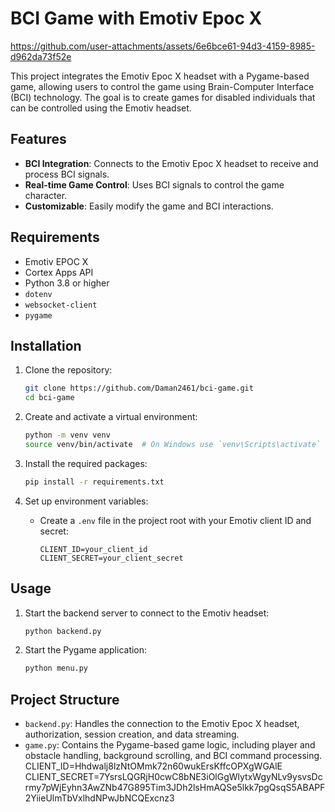 # BCI Game with Emotiv Epoc X

https://github.com/user-attachments/assets/6e6bce61-94d3-4159-8985-d962da73f52e


This project integrates the Emotiv Epoc X headset with a Pygame-based game, allowing users to control the game using Brain-Computer Interface (BCI) technology. The goal is to create games for disabled individuals that can be controlled using the Emotiv headset.

## Features

- **BCI Integration**: Connects to the Emotiv Epoc X headset to receive and process BCI signals.
- **Real-time Game Control**: Uses BCI signals to control the game character.
- **Customizable**: Easily modify the game and BCI interactions.

## Requirements
- Emotiv EPOC X
- Cortex Apps API 
- Python 3.8 or higher
- `dotenv`
- `websocket-client`
- `pygame`

## Installation

1. Clone the repository:
    ```bash
    git clone https://github.com/Daman2461/bci-game.git
    cd bci-game
    ```

2. Create and activate a virtual environment:
    ```bash
    python -m venv venv
    source venv/bin/activate  # On Windows use `venv\Scripts\activate`
    ```

3. Install the required packages:
    ```bash
    pip install -r requirements.txt
    ```

4. Set up environment variables:
    - Create a `.env` file in the project root with your Emotiv client ID and secret:
        ```env
        CLIENT_ID=your_client_id
        CLIENT_SECRET=your_client_secret
        ```

## Usage

1. Start the backend server to connect to the Emotiv headset:
    ```bash
    python backend.py
    ```

2. Start the Pygame application:
    ```bash
    python menu.py
    ```

## Project Structure

- `backend.py`: Handles the connection to the Emotiv Epoc X headset, authorization, session creation, and data streaming.
- `game.py`: Contains the Pygame-based game logic, including player and obstacle handling, background scrolling, and BCI command processing.
CLIENT_ID=Hhdwalj8lzNtOMmk72n60wukErsKffcOPXgWGAlE
CLIENT_SECRET=7YsrsLQGRjH0cwC8bNE3iOlGgWlytxWgyNLv9ysvsDcrmy7pWjEyhn3AwZNb47G895Tim3JDh2lsHmAQSe5lkk7pgQsqS5ABAPF2YiieUlmTbVxlhdNPwJbNCQExcnz3
